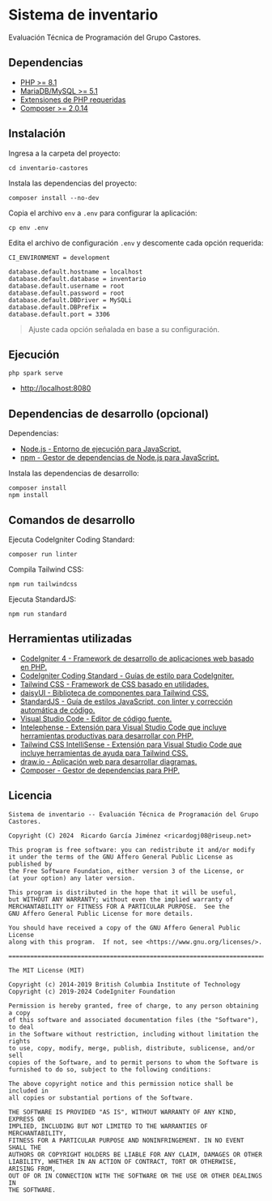 # Sistema de inventario

Evaluación Técnica de Programación del Grupo Castores.

## Dependencias

* [PHP >= 8.1](https://www.php.net)
* [MariaDB/MySQL >= 5.1](https://mariadb.org)
* [Extensiones de PHP requeridas](https://codeigniter.com/user_guide/intro/requirements.html)
* [Composer >= 2.0.14](https://getcomposer.org)

## Instalación

Ingresa a la carpeta del proyecto:

    cd inventario-castores

Instala las dependencias del proyecto:

    composer install --no-dev

Copia el archivo `env` a `.env` para configurar la aplicación:

    cp env .env

Edita el archivo de configuración `.env` y descomente cada opción requerida:

    CI_ENVIRONMENT = development

    database.default.hostname = localhost
    database.default.database = inventario
    database.default.username = root
    database.default.password = root
    database.default.DBDriver = MySQLi
    database.default.DBPrefix =
    database.default.port = 3306

> Ajuste cada opción señalada en base a su configuración.

## Ejecución

    php spark serve

* <http://localhost:8080>

## Dependencias de desarrollo (opcional)

Dependencias:

* [Node.js - Entorno de ejecución para JavaScript.](https://nodejs.org)
* [npm - Gestor de dependencias de Node.js para JavaScript.](https://www.npmjs.com)

Instala las dependencias de desarrollo:

    composer install
    npm install

## Comandos de desarrollo

Ejecuta CodeIgniter Coding Standard:

    composer run linter

Compila Tailwind CSS:

    npm run tailwindcss

Ejecuta StandardJS:

    npm run standard

## Herramientas utilizadas

* [CodeIgniter 4 - Framework de desarrollo de aplicaciones web basado en PHP.](https://codeigniter.com)
* [CodeIgniter Coding Standard - Guías de estilo para CodeIgniter.](https://github.com/CodeIgniter/coding-standard)
* [Tailwind CSS - Framework de CSS basado en utilidades.](https://tailwindcss.com)
* [daisyUI - Biblioteca de componentes para Tailwind CSS.](https://daisyui.com)
* [StandardJS - Guía de estilos JavaScript, con linter y corrección automática de código.](https://standardjs.com)
* [Visual Studio Code - Editor de código fuente.](https://code.visualstudio.com)
* [Intelephense - Extensión para Visual Studio Code que incluye herramientas productivas para desarrollar con PHP.](https://github.com/bmewburn/vscode-intelephense)
* [Tailwind CSS IntelliSense - Extensión para Visual Studio Code que incluye herramientas de ayuda para Tailwind CSS.](https://github.com/tailwindlabs/tailwindcss-intellisense)
* [draw.io - Aplicación web para desarrollar diagramas.](https://app.diagrams.net)
* [Composer - Gestor de dependencias para PHP.](https://getcomposer.org)

## Licencia

    Sistema de inventario -- Evaluación Técnica de Programación del Grupo Castores.

    Copyright (C) 2024  Ricardo García Jiménez <ricardogj08@riseup.net>

    This program is free software: you can redistribute it and/or modify
    it under the terms of the GNU Affero General Public License as published by
    the Free Software Foundation, either version 3 of the License, or
    (at your option) any later version.

    This program is distributed in the hope that it will be useful,
    but WITHOUT ANY WARRANTY; without even the implied warranty of
    MERCHANTABILITY or FITNESS FOR A PARTICULAR PURPOSE.  See the
    GNU Affero General Public License for more details.

    You should have received a copy of the GNU Affero General Public License
    along with this program.  If not, see <https://www.gnu.org/licenses/>.

    ========================================================================

    The MIT License (MIT)

    Copyright (c) 2014-2019 British Columbia Institute of Technology
    Copyright (c) 2019-2024 CodeIgniter Foundation

    Permission is hereby granted, free of charge, to any person obtaining a copy
    of this software and associated documentation files (the "Software"), to deal
    in the Software without restriction, including without limitation the rights
    to use, copy, modify, merge, publish, distribute, sublicense, and/or sell
    copies of the Software, and to permit persons to whom the Software is
    furnished to do so, subject to the following conditions:

    The above copyright notice and this permission notice shall be included in
    all copies or substantial portions of the Software.

    THE SOFTWARE IS PROVIDED "AS IS", WITHOUT WARRANTY OF ANY KIND, EXPRESS OR
    IMPLIED, INCLUDING BUT NOT LIMITED TO THE WARRANTIES OF MERCHANTABILITY,
    FITNESS FOR A PARTICULAR PURPOSE AND NONINFRINGEMENT. IN NO EVENT SHALL THE
    AUTHORS OR COPYRIGHT HOLDERS BE LIABLE FOR ANY CLAIM, DAMAGES OR OTHER
    LIABILITY, WHETHER IN AN ACTION OF CONTRACT, TORT OR OTHERWISE, ARISING FROM,
    OUT OF OR IN CONNECTION WITH THE SOFTWARE OR THE USE OR OTHER DEALINGS IN
    THE SOFTWARE.

